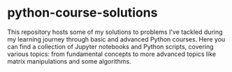 # python-course-solutions
This repository hosts some of my solutions to problems I've tackled during my learning journey through basic and advanced Python courses. Here you can find a collection of Jupyter notebooks and Python scripts, covering various topics: from fundamental concepts to more advanced topics like matrix manipulations and some algorithms. 
